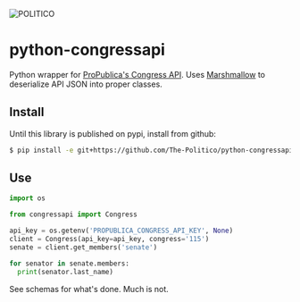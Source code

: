 ![POLITICO](https://rawgithub.com/The-Politico/src/master/images/logo/badge.png)

# python-congressapi

Python wrapper for [ProPublica's Congress API](https://propublica.github.io/congress-api-docs/). Uses [Marshmallow](http://marshmallow.readthedocs.io) to deserialize API JSON into proper classes.

## Install

Until this library is published on pypi, install from github:

```bash
$ pip install -e git+https://github.com/The-Politico/python-congressapi.git#egg=python-congressapi
```

## Use

```python
import os

from congressapi import Congress

api_key = os.getenv('PROPUBLICA_CONGRESS_API_KEY', None)
client = Congress(api_key=api_key, congress='115')
senate = client.get_members('senate')

for senator in senate.members:
  print(senator.last_name)
```

See schemas for what's done. Much is not.

